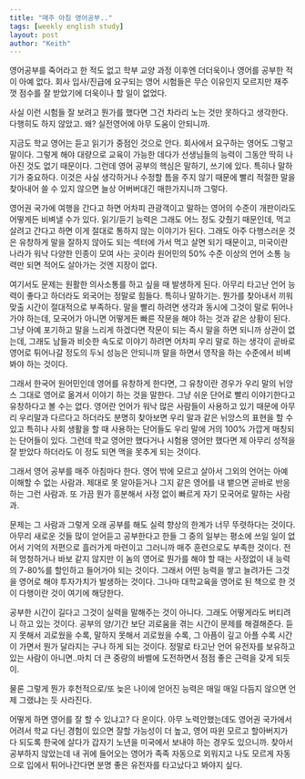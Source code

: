 ```yaml
---
title: "매주 아침 영어공부.."
tags: [weekly english study]
layout: post
author: "Keith"
---
```


영어공부를 죽어라고 한 적도 없고 학부 교양 과정 이후엔 더더욱이나 영어를 공부한 적이 아예 없다. 회사 입사/진급에 요구되는 영어 시험들은 무슨 이유인지 모르지만 재주 껏 점수를 잘 받았기에 더욱이나 할 일이 없었다.

사실 이런 시험들 잘 보려고 뭔가를 했다면 그건 차라리 노는 것만 못하다고 생각한다. 다행히도 하지 않았고. 왜? 실전영어에 아무 도움이 안되니까.

지금도 학교 영어는 듣고 읽기가 중점인 것으로 안다. 회사에서 요구하는 영어도 그렇고 말이다. 그렇게 해야 대량으로 교육이 가능한 데다가 선생님들의 능력이 그동안 딱히 나아진 것도 없기 때문이다. 그런데 영어 공부의 핵심은 말하기, 쓰기에 있다. 특히나 말하기가 중요하다. 이것은 사실 생각하거나 수정할 틈을 주지 않기 때문에 빨리 적절한 말을 찾아내어 쓸 수 있지 않으면 늘상 어버버대긴 매한가지니까 그렇다.

영어권 국가에 여행을 간다고 하면 어차피 관광객이고 말하는 영어의 수준이 개판이라도 어떻게든 비벼낼 수가 있다. 읽기/듣기 능력은 그래도 어느 정도 갖췄기 때문인데, 먹고 살려고 간다고 하면 이게 절대로 통하지 않는 이야기가 된다. 그래도 아주 다행스러운 것은 유창하게 말을 잘하지 않아도 되는 섹터에 가서 먹고 살면 되기 때문이고, 미국이란 나라가 워낙 다양한 인종이 모여 사는 곳이라 원어민의 50% 수준 이상의 언어 소통 능력만 되면 적어도 살아가는 것엔 지장이 없다.

여기서도 문제는 원활한 의사소통를 하고 싶을 때 발생하게 된다. 아무리 타고난 언어 능력이 좋다고 하더라도 외국어는 정말로 힘들다. 특히나 말하기는. 뭔가를 찾아내서 끼워맞출 시간이 절대적으로 부족하다. 말을 빨리 하려면 생각과 동시에 그것이 말로 튀어나가야 하는데, 모국어가 아니면 어떻게든 빠른 작문을 해야 하는 것과 같은 상황이 된다. 그냥 아예 포기하고 말을 느리게 하겠다면 작문이 되는 즉시 말을 하면 되니까 상관이 없는데, 그래도 남들과 비슷한 속도로 이야기 하려면 어차피 우리 말로 하는 생각이 곧바로 영어로 튀어나갈 정도의 두뇌 성능은 안되니까 말을 하면서 영작을 하는 수준에서 비벼봐야 하는 것이다.

그래서 한국어 원어민인데 영어를 유창하게 한다면, 그 유창이란 경우가 우리 말의 뉘앙스 그대로 영어로 옮겨서 이야기 하는 것을 말한다. 그냥 쉬운 단어로 빨리 이야기한다고 유창하다고 볼 수는 없다. 영어란 언어가 워낙 많은 사람들이 사용하고 있기 때문에 아무리 우리말과 다르다고 하더라도 분명히 찾아보면 우리 말과 같은 뉘앙스의 표현을 할 수 있고 특히나 사회 생활을 할 때 사용하는 단어들도 우리 말에 거의 100% 가깝게 매칭되는 단어들이 있다. 그런데 학교 영어만 했다거나 시험용 영어만 했다면 제 아무리 성적을 잘 받았다 하더라도 이 정도 되면 맥을 못추게 되는 것이다.

그래서 영어 공부를 매주 아침마다 한다. 영어 밖에 모르고 살아서 그외의 언어는 아예 이해할 수 없는 사람과. 제대로 못 알아듣거나 그지 같은 영어를 내 뱉으면 곧바로 반응하는 그런 사람과. 또 가끔 뭔가 흥분해서 사정 없이 빠르게 자기 모국어로 말하는 사람과.

문제는 그 사람과 그렇게 오래 공부를 해도 실력 향상의 한계가 너무 뚜렷하다는 것이다. 아무리 새로운 것들 많이 얻어듣고 공부한다고 한들 그 중의 일부는 평소에 쓰일 일이 없어서 기억의 저편으로 흘러가게 마련이고 그러니까 매주 훈련으로도 부족한 것이다. 전혀 멍청하거나 바보 같지 않지만 이 놈의 영어로 뭔가를 해야 할 때는 사정없이 내 능력의 7-80%를 할인하고 들어가야 되는 것이다. 그래서 어떤 능력을 쌓고 늘려가든 그것을 영어로 해야 투자가치가 발생하는 것이다. 그나마 대학교육을 영어로 된 책으로 한 것이 다행이란 것이 여기에 해당한다. 

공부한 시간이 길다고 그것이 실력을 말해주는 것이 아니다. 그래도 어떻게라도 버티려니 하고 있는 것이다. 공부의 양/기간 보단 괴로움을 겪는 시간이 문제를 해결해준다. 듣지 못해서 괴로웠을 수록, 말하지 못해서 괴로웠을 수록, 그 아픔이 깊고 아플 수록 시간이 가면서 뭔가 달라지는 구나 하게 되는 것이다. 정말로 타고난 언어 유전자를 보유하고 있는 사람이 아니면..마치 더 큰 중량의 바벨에 도전하면서 점점 좋은 근력을 갖게 되듯이. 

물론 그렇게 뭔가 후천적으로/또 늦은 나이에 얻어진 능력은 매일 매일 다듬지 않으면 언제 그랬냐는 듯 사라진다. 

어떻게 하면 영어를 잘 할 수 있냐고? 다 운이다. 아무 노력안했는데도 영어권 국가에서 어려서 학교 다닌 경험이 있으면 잘할 가능성이 더 높고, 영어 따윈 모르고 할아버지가 다 되도록 한국에 살다가 갑자기 노년을 미국에서 보내야 하는 경우도 있으니까. 찾아서 공부하지 않았는데 내 귀에 들어오는 영어가 족족 자동으로 외워지고 나도 모르게 자동으로 입에서 튀어나간다면 분명 좋은 유전자를 타고났다고 봐야지 싶다.

